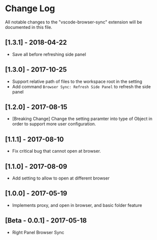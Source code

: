 # Change Log

All notable changes to the "vscode-browser-sync" extension will be documented in this file.

## [1.3.1] - 2018-04-22
- Save all before refreshing side panel

## [1.3.0] - 2017-10-25
- Support relative path of files to the workspace root in the setting
- Add command `Browser Sync: Refresh Side Panel` to refresh the side panel

## [1.2.0] - 2017-08-15
- [Breaking Change] Change the setting paramter into type of Object in order to support more user configuration.

## [1.1.1] - 2017-08-10
- Fix critical bug that cannot open at browser.

## [1.1.0] - 2017-08-09
- Add setting to allow to open at different browser

## [1.0.0] - 2017-05-19
- Implements proxy, and open in browser, and basic folder feature

## [Beta - 0.0.1] - 2017-05-18
- Right Panel Browser Sync